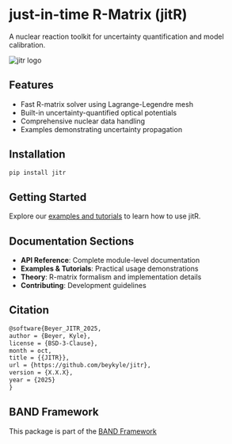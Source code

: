 # just-in-time R-Matrix (jitR)

A nuclear reaction toolkit for uncertainty quantification and model calibration.

![jitr logo](./assets/jitr_logo.png)

## Features
- Fast R-matrix solver using Lagrange-Legendre mesh
- Built-in uncertainty-quantified optical potentials
- Comprehensive nuclear data handling
- Examples demonstrating uncertainty propagation

## Installation
```bash
pip install jitr
```

## Getting Started
Explore our [examples and tutorials](examples/notebooks/) to learn how to use jitR.

## Documentation Sections
- **API Reference**: Complete module-level documentation
- **Examples & Tutorials**: Practical usage demonstrations
- **Theory**: R-matrix formalism and implementation details
- **Contributing**: Development guidelines

## Citation
```latex
@software{Beyer_JITR_2025,
author = {Beyer, Kyle},
license = {BSD-3-Clause},
month = oct,
title = {{JITR}},
url = {https://github.com/beykyle/jitr},
version = {X.X.X},
year = {2025}
}
```

## BAND Framework
This package is part of the [BAND Framework](https://github.com/bandframework/)